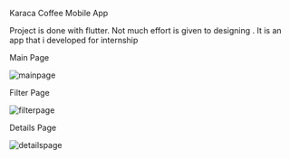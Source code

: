 Karaca Coffee Mobile App

Project is done with flutter. Not much effort is given to designing . It is an app that i developed for internship

Main Page

![mainpage](https://user-images.githubusercontent.com/57851807/134415862-c0ce566e-3c0f-4080-9aaa-1db390a5265f.jpg)


Filter Page

![filterpage](https://user-images.githubusercontent.com/57851807/134415958-4a675c88-3ffc-4bc6-947f-6cc84b872d7c.jpg)


Details Page

![detailspage](https://user-images.githubusercontent.com/57851807/134416012-3b821add-60b9-40fa-83e5-7bcb03d48437.jpg)
